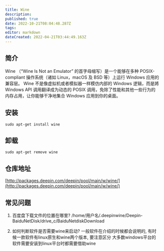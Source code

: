 ```yaml
---
title: Wine
description: 
published: true
date: 2022-10-21T08:04:48.287Z
tags: 
editor: markdown
dateCreated: 2022-04-21T03:44:49.163Z
---
```


## 简介

Wine （“Wine Is Not an Emulator” 的首字母缩写）是一个能够在多种 POSIX-compliant 操作系统（诸如 Linux，macOS 及 BSD 等）上运行 Windows 应用的兼容层。 Wine 不是像虚拟机或者模拟器一样模仿内部的 Windows 逻辑，而是將 Windows API 调用翻译成为动态的 POSIX 调用，免除了性能和其他一些行为的内存占用，让你能够干净地集合 Windows 应用到你的桌面。

## 安装

`sudo apt-get install wine`

## 卸载

`sudo apt-get remove wine`

## 仓库地址

[http://packages.deepin.com/deepin/pool/main/w/wine/](http://packages.deepin.com/deepin/pool/main/w/wine/)

## 常见问题

1. 百度盘下载文件的位置在哪里?
/home/用户名/.deepinwine/Deepin-BaiduNetDisk/drive_c/BaiduNetdiskDownload

2. 如何判断软件是否需要wine来启动?
一般软件在介绍的时候都会说明的, 有时候一款软件有linux原生和wine两个版本, 要注意区分
大多数windows平台的软件需要安装到linux平台时都需要借助wine